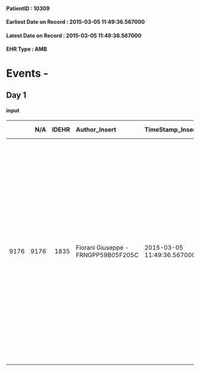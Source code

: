 
#### PatientID : 10309
#### Earliest Date on Record : 2015-03-05 11:49:36.567000
#### Latest Date on Record : 2015-03-05 11:49:36.567000
#### EHR Type : AMB

# Events - 

## Day 1

#### input
|      |    N/A |   IDEHR | Author_Insert                       | TimeStamp_Insert           | EHRType   |   PatientID |   IDDigitalSignDocument | persone_vicine   |   Unnamed: 0_x.1 |   IDANAMNESI_SOCIALE | Patient   | FamigliaAltro   | Paziente_T   | FamigliaAltro_T   |   Non_Rilevabile_x.1 | Note_Non_Rilevabile_x.1   | opt_Problemi   | Note_I                                                                                                                                                                                                                                                                                                                                                                                                                                                                                | ds_note_timori                                                                                                                                                                                                                                                                                                                                                                                                     | chk_contr_sintomi   | chk_competenza                                 | opt_paziente_a      | opt_famiglia_a   | opt_adeguatezza   | ds_note_ad                                                                                                                                                                                                                                                                                                        | opt_paziente_solo   | ds_note_con                                                                                                                                                                                                                         | opt_presente_assente   | Presenza_minori   | Caregiver_principale                                                                                                           | opt_capacita         | ds_familiari_coinv   | opt_necessario   | opt_presente   | opt_risorse_ec   | opt_paziente_psi   | opt_Ins_vol   | opt_paziente_ad   | opt_caregiver_ad   | opt_esenzione   | opt_inv_civile            |   ds_codice_es | Needs                   | Domestic partnership   | Fragility      | opt_disponibilita_f   | opt_indennita_acc         | opt_legge   | opt_famiglia_psi   | opt_disponibilit_paz   |
|-----:|-------:|--------:|:------------------------------------|:---------------------------|:----------|------------:|------------------------:|:-----------------|-----------------:|---------------------:|:----------|:----------------|:-------------|:------------------|---------------------:|:--------------------------|:---------------|:--------------------------------------------------------------------------------------------------------------------------------------------------------------------------------------------------------------------------------------------------------------------------------------------------------------------------------------------------------------------------------------------------------------------------------------------------------------------------------------|:-------------------------------------------------------------------------------------------------------------------------------------------------------------------------------------------------------------------------------------------------------------------------------------------------------------------------------------------------------------------------------------------------------------------|:--------------------|:-----------------------------------------------|:--------------------|:-----------------|:------------------|:------------------------------------------------------------------------------------------------------------------------------------------------------------------------------------------------------------------------------------------------------------------------------------------------------------------|:--------------------|:------------------------------------------------------------------------------------------------------------------------------------------------------------------------------------------------------------------------------------|:-----------------------|:------------------|:-------------------------------------------------------------------------------------------------------------------------------|:---------------------|:---------------------|:-----------------|:---------------|:-----------------|:-------------------|:--------------|:------------------|:-------------------|:----------------|:--------------------------|---------------:|:------------------------|:-----------------------|:---------------|:----------------------|:--------------------------|:------------|:-------------------|:-----------------------|
| 9176 |   9176 |    1835 | Fiorani Giuseppe - FRNGPP59B05F205C | 2015-03-05 11:49:36.567000 | AMB       |       10309 |                   29255 | N/A              |              599 |                  388 | Si#1      | Si#1            | No#0         | Si#1              |                    0 | NR                        | No#0           | Pz informato della diagnosi e della progressione rilevata alla Tac recente.Presenta ancora una certa area illusionale di stabilizzazione e di recupero di una relativa autonomia.La moglie e le due figlie Elisabetta e Francesca sono al corrente della progressione di malattia e dell'irreversibilit√† della stessa.Mi sono sembrate coerenti con un percorso di cure palliative,peraltro gi√† iniziate da qualche settimana al domicilio,a cura dell'ospedale domiciliare del FBF | I timori espressi durante il colloquio in UV con la figlia Francesca sono riferibili alla capacit√† assistenziale del caregiver (la moglie Rosanna,la quale ha 75 anni ed √® in precarie condizioni di salute,con due recentissimi ricoveri ospedalieri);gi√† all'inizio del percorso di cure palliative domiciliari con il FBF,la moglie ha espresso il desiderio di non volere vedere decedere il marito a casa. | controllo sintomi#0 | competenza/capacit√† assistenziale caregiver#0 | Sovradimensionate#0 | Congruenti#1     | Si#1              | Nessun limite di adeguatezza delle risorse familiari,consistenti nella moglie e due figlie Elisabetta e Francesca molto presenti e attive,nonostante gli impegni familiari e di lavoro (la figlia Francesca ha un figlio di 2 mesi,ma riesce tuttavia a garantire una presenza giornaliera insieme alla sorella). | No#0                | Vive con la moglie Rosanna di aa 75.Due figlie fuori casa,entrambe coniugate e abitanti nelle immediate vicinanze :Elisabetta di aa 52,sposata con tre figli e Francesca di aa 40,sposata con 2 figli minori,di cui uno di due mesi | Presente#1             | Si#1              | La moglie per ci√≤ che concerne la preparazione dei pasti e le figlie Elisabetta e Francesca per l'assistenza pi√π in generale | Non incrementabile#2 | Le due figlie        | No#0             | No#0           | Adeguate#1       | No#0               | No#0          | Totale#2          | Totale#2           | Si#1            | in fase di accertamento#2 |             48 | Clinici#0;Psicologici#2 | Coniuge/Convivente#0   | psico-fisica#3 | No#0                  | in fase di accertamento#2 | No#0        | S√¨#1              | No#0                   |


